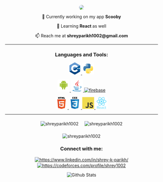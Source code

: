 <p align="center">
<img src="https://github.com/ShreyParikh1002/ShreyParikh1002/blob/main/banner-modified.png" height="300" width="auto" align="center" style="border-radius:50%"/>
</p>

<p align="center">🔭 Currently working on my app <b>Scooby</b></p>
<p align="center">🌱 Learning <b>React </b>as well</p>
<p align="center">📫 Reach me at <b>shreyparikh1002@gmail.com</b></p>
          
<hr>
<h3 align="center">Languages and Tools:</h3>

<p align="center">
<a href="https://www.w3schools.com/cpp/" target="_blank" rel="noreferrer"> <img
        src="https://raw.githubusercontent.com/devicons/devicon/master/icons/cplusplus/cplusplus-original.svg"
        alt="cplusplus" width="40" height="40" /> </a>
<a href="https://www.python.org" target="_blank" rel="noreferrer"> <img
        src="https://raw.githubusercontent.com/devicons/devicon/master/icons/python/python-original.svg" alt="python"
        width="40" height="40" /> </a>
</p>

<p align="center">
<a href="https://developer.android.com" target="_blank" rel="noreferrer"> <img
        src="https://raw.githubusercontent.com/devicons/devicon/master/icons/android/android-original-wordmark.svg"
        alt="android" width="40" height="40" /> </a>
<a href="https://www.java.com" target="_blank" rel="noreferrer"> <img
        src="https://raw.githubusercontent.com/devicons/devicon/master/icons/java/java-original.svg" alt="java"
        width="40" height="40" /> </a>
<a href="https://firebase.google.com/" target="_blank" rel="noreferrer"> <img
        src="https://www.vectorlogo.zone/logos/firebase/firebase-icon.svg" alt="firebase" width="40" height="40" /> </a>
</p>

<p align="center">
<a href="https://www.w3.org/html/" target="_blank" rel="noreferrer"> <img
        src="https://raw.githubusercontent.com/devicons/devicon/master/icons/html5/html5-original-wordmark.svg"
        alt="html5" width="40" height="40" /> </a>
<a href="https://www.w3schools.com/css/" target="_blank" rel="noreferrer"> <img
        src="https://raw.githubusercontent.com/devicons/devicon/master/icons/css3/css3-original-wordmark.svg" alt="css3"
        width="40" height="40" /> </a>
<a href="https://developer.mozilla.org/en-US/docs/Web/JavaScript" target="_blank" rel="noreferrer"> <img
        src="https://raw.githubusercontent.com/devicons/devicon/master/icons/javascript/javascript-original.svg"
        alt="javascript" width="40" height="40" /> </a>
<a href="https://reactjs.org/" target="_blank" rel="noreferrer"> <img
        src="https://raw.githubusercontent.com/devicons/devicon/master/icons/react/react-original-wordmark.svg"
        alt="react" width="40" height="40" /> </a> 
</p>
<hr>
<p align="center">
<img src="https://github-readme-stats.vercel.app/api?username=shreyparikh1002&show_icons=true&theme=radical&locale=en"
        alt="shreyparikh1002" width="300" align="center" style="margin:0.5rem"/>
<img src="https://github-readme-streak-stats.herokuapp.com/?user=shreyparikh1002&theme=radical"
        alt="shreyparikh1002" width="300" align="center" style="margin:0.5rem"/>
</p>
<p align="center">
<img src="https://github-readme-stats.vercel.app/api/top-langs?username=shreyparikh1002&show_icons=true&theme=radical&locale=en&layout=compact"
        alt="shreyparikh1002" align="center" style="margin:5 rem"/>
</p>

<h3 align="center">Connect with me:</h3>
<p align="center">
    <a href="https://linkedin.com/in/https://www.linkedin.com/in/shrey-k-parikh/" target="blank"><img align="center"
            src="https://raw.githubusercontent.com/rahuldkjain/github-profile-readme-generator/master/src/images/icons/Social/linked-in-alt.svg"
            alt="https://www.linkedin.com/in/shrey-k-parikh/" height="30" width="40" /></a>
    <a href="https://codeforces.com/profile/https://codeforces.com/profile/shrey1002" target="blank"><img align="center"
            src="https://raw.githubusercontent.com/rahuldkjain/github-profile-readme-generator/master/src/images/icons/Social/codeforces.svg"
            alt="https://codeforces.com/profile/shrey1002" height="30" width="40" /></a>
</p>
<p align="center">
    <img src="https://raw.githubusercontent.com/mayhemantt/mayhemantt/Update/svg/Bottom.svg" alt="Github Stats" />
</p>

